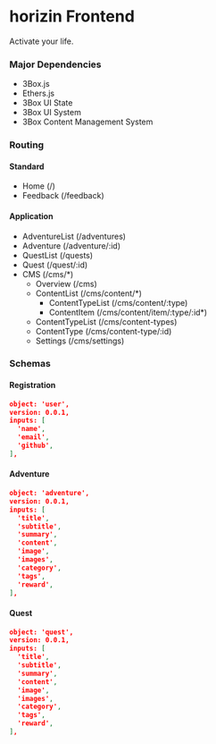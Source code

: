 # horizin Frontend

Activate your life.

### Major Dependencies

- 3Box.js
- Ethers.js
- 3Box UI State
- 3Box UI System
- 3Box Content Management System

### Routing

#### Standard

- Home (/)
- Feedback (/feedback)

#### Application

- AdventureList (/adventures)
- Adventure (/adventure/:id)
- QuestList (/quests)
- Quest (/quest/:id)
- CMS (/cms/\*)
  - Overview (/cms)
  - ContentList (/cms/content/\*)
    - ContentTypeList (/cms/content/:type)
    - ContentItem (/cms/content/item/:type/:id\*)
  - ContentTypeList (/cms/content-types)
  - ContentType (/cms/content-type/:id)
  - Settings (/cms/settings)

### Schemas

#### Registration

```json
object: 'user',
version: 0.0.1,
inputs: [
  'name',
  'email',
  'github',
],
```

#### Adventure

```json
object: 'adventure',
version: 0.0.1,
inputs: [
  'title',
  'subtitle',
  'summary',
  'content',
  'image',
  'images',
  'category',
  'tags',
  'reward',
],
```

#### Quest

```json
object: 'quest',
version: 0.0.1,
inputs: [
  'title',
  'subtitle',
  'summary',
  'content',
  'image',
  'images',
  'category',
  'tags',
  'reward',
],
```
